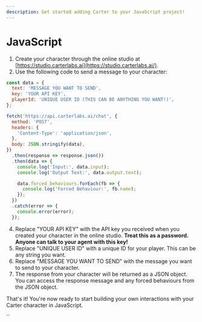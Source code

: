 ```yaml
---
description: Get started adding Carter to your JavaScript project!
---
```


# JavaScript

1. Create your character through the online studio at [https://studio.carterlabs.ai](https://studio.carterlabs.ai/).
2. Use the following code to send a message to your character:

```javascript
const data = {
  text: 'MESSAGE YOU WANT TO SEND',
  key: 'YOUR API KEY',
  playerId: 'UNIQUE USER ID (THIS CAN BE ANYTHING YOU WANT!)',
};

fetch('https://api.carterlabs.ai/chat', {
  method: 'POST',
  headers: {
    'Content-Type': 'application/json',
  },
  body: JSON.stringify(data),
})
  .then(response => response.json())
  .then(data => {
    console.log('Input:', data.input);
    console.log('Output Text:', data.output.text);

    data.forced_behaviours.forEach(fb => {
      console.log('Forced Behaviour:', fb.name);
    });
  })
  .catch(error => {
    console.error(error);
  });

```

4. Replace "YOUR API KEY" with the API key you received when you created your character in the online studio. **Treat this as a password. Anyone can talk to your agent with this key!**
5. Replace "UNIQUE USER ID" with a unique ID for your player. This can be any string you want.
6. Replace "MESSAGE YOU WANT TO SEND" with the message you want to send to your character.
7. The response from your character will be returned as a JSON object. You can access the response message and any forced behaviours from the JSON object.

That's it! You're now ready to start building your own interactions with your Carter character in JavaScript.

\`\`
